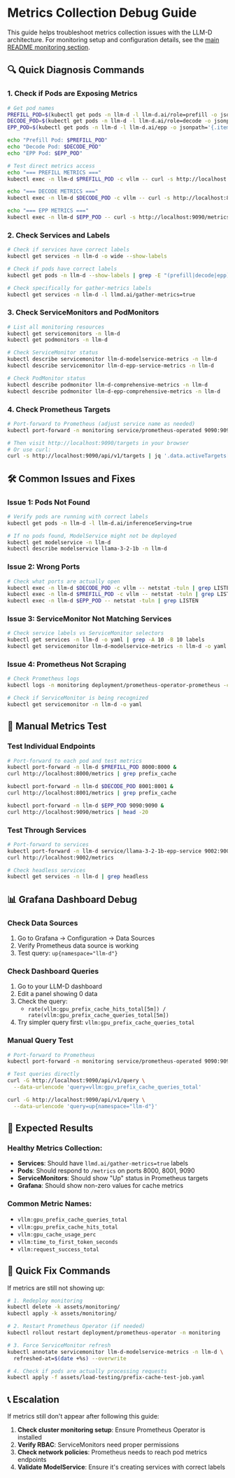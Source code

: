 # Metrics Collection Debug Guide

This guide helps troubleshoot metrics collection issues with the LLM-D architecture. For monitoring setup and configuration details, see the [main README monitoring section](README.md#monitoring-and-observability).

## 🔍 Quick Diagnosis Commands

### 1. Check if Pods are Exposing Metrics
```bash
# Get pod names
PREFILL_POD=$(kubectl get pods -n llm-d -l llm-d.ai/role=prefill -o jsonpath='{.items[0].metadata.name}')
DECODE_POD=$(kubectl get pods -n llm-d -l llm-d.ai/role=decode -o jsonpath='{.items[0].metadata.name}')
EPP_POD=$(kubectl get pods -n llm-d -l llm-d.ai/epp -o jsonpath='{.items[0].metadata.name}')

echo "Prefill Pod: $PREFILL_POD"
echo "Decode Pod: $DECODE_POD"  
echo "EPP Pod: $EPP_POD"

# Test direct metrics access
echo "=== PREFILL METRICS ==="
kubectl exec -n llm-d $PREFILL_POD -c vllm -- curl -s http://localhost:8000/metrics | head -10

echo "=== DECODE METRICS ==="
kubectl exec -n llm-d $DECODE_POD -c vllm -- curl -s http://localhost:8001/metrics | head -10

echo "=== EPP METRICS ==="
kubectl exec -n llm-d $EPP_POD -- curl -s http://localhost:9090/metrics | head -10
```

### 2. Check Services and Labels
```bash
# Check if services have correct labels
kubectl get services -n llm-d -o wide --show-labels

# Check if pods have correct labels
kubectl get pods -n llm-d --show-labels | grep -E "(prefill|decode|epp)"

# Check specifically for gather-metrics labels
kubectl get services -n llm-d -l llmd.ai/gather-metrics=true
```

### 3. Check ServiceMonitors and PodMonitors
```bash
# List all monitoring resources
kubectl get servicemonitors -n llm-d
kubectl get podmonitors -n llm-d

# Check ServiceMonitor status
kubectl describe servicemonitor llm-d-modelservice-metrics -n llm-d
kubectl describe servicemonitor llm-d-epp-service-metrics -n llm-d

# Check PodMonitor status
kubectl describe podmonitor llm-d-comprehensive-metrics -n llm-d
kubectl describe podmonitor llm-d-epp-comprehensive-metrics -n llm-d
```

### 4. Check Prometheus Targets
```bash
# Port-forward to Prometheus (adjust service name as needed)
kubectl port-forward -n monitoring service/prometheus-operated 9090:9090 &

# Then visit http://localhost:9090/targets in your browser
# Or use curl:
curl -s http://localhost:9090/api/v1/targets | jq '.data.activeTargets[] | select(.labels.job | contains("llm-d")) | {job: .labels.job, health: .health, lastError: .lastError}'
```

## 🛠️ Common Issues and Fixes

### Issue 1: Pods Not Found
```bash
# Verify pods are running with correct labels
kubectl get pods -n llm-d -l llm-d.ai/inferenceServing=true

# If no pods found, ModelService might not be deployed
kubectl get modelservice -n llm-d
kubectl describe modelservice llama-3-2-1b -n llm-d
```

### Issue 2: Wrong Ports
```bash
# Check what ports are actually open
kubectl exec -n llm-d $DECODE_POD -c vllm -- netstat -tuln | grep LISTEN
kubectl exec -n llm-d $PREFILL_POD -c vllm -- netstat -tuln | grep LISTEN
kubectl exec -n llm-d $EPP_POD -- netstat -tuln | grep LISTEN
```

### Issue 3: ServiceMonitor Not Matching Services
```bash
# Check service labels vs ServiceMonitor selectors
kubectl get services -n llm-d -o yaml | grep -A 10 -B 10 labels
kubectl get servicemonitor llm-d-modelservice-metrics -n llm-d -o yaml | grep -A 5 selector
```

### Issue 4: Prometheus Not Scraping
```bash
# Check Prometheus logs
kubectl logs -n monitoring deployment/prometheus-operator-prometheus -c prometheus

# Check if ServiceMonitor is being recognized
kubectl get servicemonitor -n llm-d -o yaml
```

## 🔧 Manual Metrics Test

### Test Individual Endpoints
```bash
# Port-forward to each pod and test metrics
kubectl port-forward -n llm-d $PREFILL_POD 8000:8000 &
curl http://localhost:8000/metrics | grep prefix_cache

kubectl port-forward -n llm-d $DECODE_POD 8001:8001 &  
curl http://localhost:8001/metrics | grep prefix_cache

kubectl port-forward -n llm-d $EPP_POD 9090:9090 &
curl http://localhost:9090/metrics | head -20
```

### Test Through Services
```bash
# Port-forward to services
kubectl port-forward -n llm-d service/llama-3-2-1b-epp-service 9002:9002 &
curl http://localhost:9002/metrics

# Check headless services
kubectl get services -n llm-d | grep headless
```

## 📊 Grafana Dashboard Debug

### Check Data Sources
1. Go to Grafana → Configuration → Data Sources
2. Verify Prometheus data source is working
3. Test query: `up{namespace="llm-d"}`

### Check Dashboard Queries
1. Go to your LLM-D dashboard
2. Edit a panel showing 0 data
3. Check the query: 
   - `rate(vllm:gpu_prefix_cache_hits_total[5m]) / rate(vllm:gpu_prefix_cache_queries_total[5m])`
4. Try simpler query first: `vllm:gpu_prefix_cache_queries_total`

### Manual Query Test
```bash
# Port-forward to Prometheus
kubectl port-forward -n monitoring service/prometheus-operated 9090:9090 &

# Test queries directly
curl -G http://localhost:9090/api/v1/query \
  --data-urlencode 'query=vllm:gpu_prefix_cache_queries_total'

curl -G http://localhost:9090/api/v1/query \
  --data-urlencode 'query=up{namespace="llm-d"}'
```

## 🎯 Expected Results

### Healthy Metrics Collection:
- **Services**: Should have `llmd.ai/gather-metrics=true` labels
- **Pods**: Should respond to `/metrics` on ports 8000, 8001, 9090
- **ServiceMonitors**: Should show "Up" status in Prometheus targets
- **Grafana**: Should show non-zero values for cache metrics

### Common Metric Names:
- `vllm:gpu_prefix_cache_queries_total`
- `vllm:gpu_prefix_cache_hits_total`
- `vllm:gpu_cache_usage_perc`
- `vllm:time_to_first_token_seconds`
- `vllm:request_success_total`

## 🚀 Quick Fix Commands

If metrics are still not showing up:

```bash
# 1. Redeploy monitoring
kubectl delete -k assets/monitoring/
kubectl apply -k assets/monitoring/

# 2. Restart Prometheus Operator (if needed)
kubectl rollout restart deployment/prometheus-operator -n monitoring

# 3. Force ServiceMonitor refresh
kubectl annotate servicemonitor llm-d-modelservice-metrics -n llm-d \
  refreshed-at=$(date +%s) --overwrite

# 4. Check if pods are actually processing requests
kubectl apply -f assets/load-testing/prefix-cache-test-job.yaml
```

## 📞 Escalation

If metrics still don't appear after following this guide:

1. **Check cluster monitoring setup**: Ensure Prometheus Operator is installed
2. **Verify RBAC**: ServiceMonitors need proper permissions
3. **Check network policies**: Prometheus needs to reach pod metrics endpoints
4. **Validate ModelService**: Ensure it's creating services with correct labels
